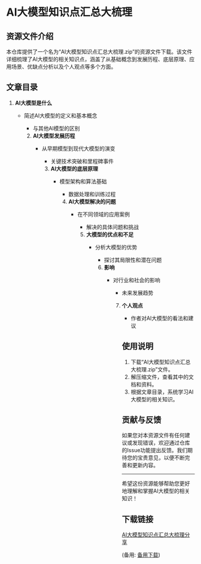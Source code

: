 # AI大模型知识点汇总大梳理

 ## 资源文件介绍

 本仓库提供了一个名为“AI大模型知识点汇总大梳理.zip”的资源文件下载。该文件详细梳理了AI大模型的相关知识点，涵盖了从基础概念到发展历程、底层原理、应用场景、优缺点分析以及个人观点等多个方面。

 ## 文章目录

 1. **AI大模型是什么**
    - 简述AI大模型的定义和基本概念
       - 与其他AI模型的区别

       2. **AI大模型发展历程**
          - 从早期模型到现代大模型的演变
             - 关键技术突破和里程碑事件

             3. **AI大模型的底层原理**
                - 模型架构和算法基础
                   - 数据处理和训练过程

                   4. **AI大模型解决的问题**
                      - 在不同领域的应用案例
                         - 解决的具体问题和挑战

                         5. **大模型的优点和不足**
                            - 分析大模型的优势
                               - 探讨其局限性和潜在问题

                               6. **影响**
                                  - 对行业和社会的影响
                                     - 未来发展趋势

                                     7. **个人观点**
                                        - 作者对AI大模型的看法和建议

                                        ## 使用说明

                                        1. 下载“AI大模型知识点汇总大梳理.zip”文件。
                                        2. 解压缩文件，查看其中的文档和资料。
                                        3. 根据文章目录，系统学习AI大模型的相关知识。

                                        ## 贡献与反馈

                                        如果您对本资源文件有任何建议或发现错误，欢迎通过仓库的Issue功能提出反馈。我们期待您的宝贵意见，以便不断完善和更新内容。

                                        ---

                                        希望这份资源能够帮助您更好地理解和掌握AI大模型的相关知识！

                                        ## 下载链接
                                        [AI大模型知识点汇总大梳理分享](https://pan.quark.cn/s/dfded2437e3e) 

                                        (备用: [备用下载](https://pan.baidu.com/s/1OrutaNyFgBGST_VEmZcRvg?pwd=1234))
